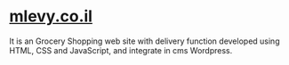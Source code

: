 # [mlevy.co.il](https://mlevy.co.il/)
It is an Grocery Shopping web site with delivery function developed using HTML, CSS and JavaScript, and integrate in cms Wordpress.
